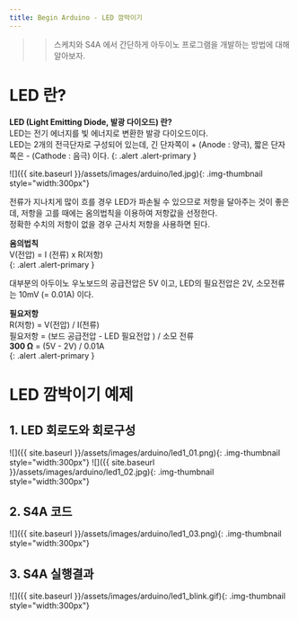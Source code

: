 ```yaml
---
title: Begin Arduino - LED 깜박이기
---
```


>> 스케치와 S4A 에서 간단하게 아두이노 프로그램을 개발하는 방법에 대해 알아보자.

# LED 란?
**LED (Light Emitting Diode, 발광 다이오드) 란?**    
LED는 전기 에너지를 빛 에너지로 변환한 발광 다이오드이다.     
LED는 2개의 전극단자로 구성되어 있는데, 긴 단자쪽이 + (Anode : 양극), 짧은 단자쪽은 - (Cathode : 음극) 이다.
{: .alert .alert-primary }

![]({{ site.baseurl }}/assets/images/arduino/led.jpg){: .img-thumbnail style="width:300px"}


전류가 지나치게 많이 흐를 경우 LED가 파손될 수 있으므로 저항을 달아주는 것이 좋은데, 저항을 고를 때에는 옴의법칙을 이용하여 저항값을 선정한다.    
정확한 수치의 저항이 없을 경우 근사치 저항을 사용하면 된다.

**옴의법칙**    
V(전압) = I (전류) x R(저항)    
{: .alert .alert-primary }

대부분의 아두이노 우노보드의 공급전압은 5V 이고, LED의 필요전압은 2V, 소모전류는 10mV (= 0.01A) 이다.     

**필요저항**    
R(저항) = V(전압) / I(전류)    
필요저항 = (보드 공급전압 - LED 필요전압 ) / 소모 전류    
**300 Ω** = (5V - 2V) / 0.01A     
{: .alert .alert-primary }




# LED 깜박이기 예제    

## 1. LED 회로도와 회로구성
![]({{ site.baseurl }}/assets/images/arduino/led1_01.png){: .img-thumbnail style="width:300px"}
![]({{ site.baseurl }}/assets/images/arduino/led1_02.jpg){: .img-thumbnail style="width:300px"}


## 2. S4A 코드

![]({{ site.baseurl }}/assets/images/arduino/led1_03.png){: .img-thumbnail style="width:300px"}

## 3. S4A 실행결과

![]({{ site.baseurl }}/assets/images/arduino/led1_blink.gif){: .img-thumbnail style="width:300px"}   


